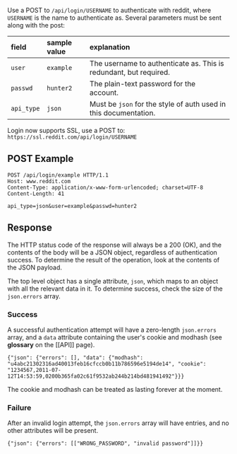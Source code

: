 Use a POST to `/api/login/USERNAME` to authenticate with reddit, where `USERNAME` is the name to authenticate as. Several parameters must be sent along with the post:

| **field** | **sample value** | **explanation** |
|:----------|:-----------------|:----------------|
| `user`    | `example`        | The username to authenticate as. This is redundant, but required. |
| `passwd`  | `hunter2`        | The plain-text password for the account. |
| `api_type`| `json`           | Must be `json` for the style of auth used in this documentation. |

Login now supports SSL, use a POST to: `https://ssl.reddit.com/api/login/USERNAME`

## POST Example

```
POST /api/login/example HTTP/1.1
Host: www.reddit.com
Content-Type: application/x-www-form-urlencoded; charset=UTF-8
Content-Length: 41

api_type=json&user=example&passwd=hunter2
```

## Response

The HTTP status code of the response will always be a 200 (OK), and the contents of the body will be a JSON object, regardless of authentication success. To determine the result of the operation, look at the contents of the JSON payload.

The top level object has a single attribute, `json`, which maps to an object with all the relevant data in it. To determine success, check the size of the `json.errors` array.

### Success

A successful authentication attempt will have a zero-length `json.errors` array, and a `data` attribute containing the user's cookie and modhash (see **glossary** on the [[API]] page).

```
{"json": {"errors": [], "data": {"modhash": "u4abc21302316ad40013feb16cfccb0b11b786596e5194de14", "cookie": "1234567,2011-07-12T14:53:59,0200b365fa02c61f9532ab244b214bd481941492"}}}
```

The cookie and modhash can be treated as lasting forever at the moment.

### Failure

After an invalid login attempt, the `json.errors` array will have entries, and no other attributes will be present.

```
{"json": {"errors": [["WRONG_PASSWORD", "invalid password"]]}} 
```